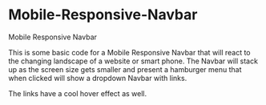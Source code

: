 # Mobile-Responsive-Navbar
Mobile Responsive Navbar

This is some basic code for a Mobile Responsive Navbar that will react to the changing landscape of a website or smart phone. The Navbar will stack up as the screen size gets smaller and present a hamburger menu that when clicked will show a dropdown Navbar with links.

The links have a cool hover effect as well.
